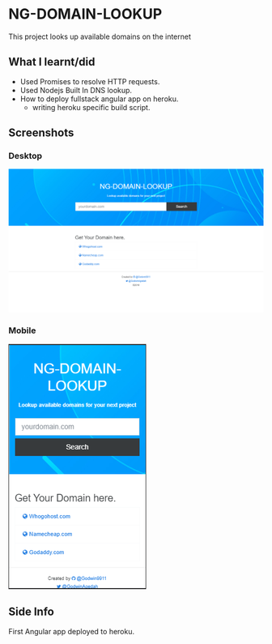 # NG-DOMAIN-LOOKUP

This project looks up available domains on the internet

## What I learnt/did

* Used Promises to resolve HTTP requests.
* Used Nodejs Built In DNS lookup.
* How to deploy fullstack angular app on heroku.
  * writing heroku specific build script.

## Screenshots
### Desktop
<img src="./screenshots/ngdomain_desktop.png" alt="desktop view">

### Mobile
<img src="./screenshots/ngdomain_mobile.png" alt="mobile view">

## Side Info

First Angular app deployed to heroku.